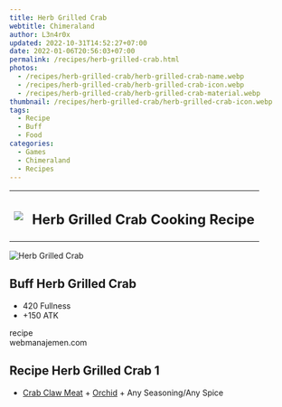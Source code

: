 ```yaml
---
title: Herb Grilled Crab
webtitle: Chimeraland
author: L3n4r0x
updated: 2022-10-31T14:52:27+07:00
date: 2022-01-06T20:56:03+07:00
permalink: /recipes/herb-grilled-crab.html
photos:
  - /recipes/herb-grilled-crab/herb-grilled-crab-name.webp
  - /recipes/herb-grilled-crab/herb-grilled-crab-icon.webp
  - /recipes/herb-grilled-crab/herb-grilled-crab-material.webp
thumbnail: /recipes/herb-grilled-crab/herb-grilled-crab-icon.webp
tags:
  - Recipe
  - Buff
  - Food
categories:
  - Games
  - Chimeraland
  - Recipes
---
```


<section id="bootstrap-wrapper"><link rel="stylesheet" href="https://cdn.statically.io/gh/dimaslanjaka/Web-Manajemen/40ac3225/css/bootstrap-4.5-wrapper.css"/><div class="row mb-2"><div class="col-md-12 mb-2"><table class="table" id="post-info"><tbody><tr><td><img class="d-inline-block me-2" src="/chimeraland/recipes/herb-grilled-crab/herb-grilled-crab-icon.webp" width="auto" height="auto"/></td><td><h1 class="fs-5">Herb Grilled Crab Cooking Recipe</h1></td></tr></tbody></table></div></div><div class="card mb-2"><div class="row g-0"><div class="col-sm-4 position-relative mb-2"><img src="/chimeraland/recipes/herb-grilled-crab/herb-grilled-crab-material.webp" class="card-img fit-cover w-100 h-100" alt="Herb Grilled Crab" data-fancybox="true"/></div><div class="col-sm-8 mb-2"><div class="card-body"><h2 class="card-title fs-5">Buff Herb Grilled Crab</h2><div class="card-text"><ul><li>420 Fullness</li><li>+150 ATK</li></ul></div><span class="badge rounded-pill bg-dark">recipe</span></div><div class="card-footer text-end text-muted">webmanajemen.com</div></div></div></div><div class="row mb-2"><div class="col-12 col-lg-6 recipe-item mb-2"><div class="card"><div class="card-body"><h2 class="card-title fs-5">Recipe Herb Grilled Crab 1</h2><div class="card-text"><ul><li><a class="text-decoration-none" href="/chimeraland/materials/crab-claw-meat.html">Crab Claw Meat</a><span> + </span><a class="text-decoration-none" href="/chimeraland/materials/orchid.html">Orchid</a><span> + </span>Any Seasoning/Any Spice</li></ul></div></div></div></div></div></section>